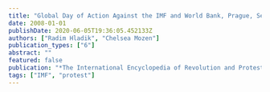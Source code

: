 ```yaml
---
title: "Global Day of Action Against the IMF and World Bank, Prague, September 26 (S26), 2000"
date: 2008-01-01
publishDate: 2020-06-05T19:36:05.452133Z
authors: ["Radim Hladik", "Chelsea Mozen"]
publication_types: ["6"]
abstract: ""
featured: false
publication: "*The International Encyclopedia of Revolution and Protest: 1500 to the Present*"
tags: ["IMF", "protest"]
---
```


